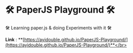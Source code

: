 # 🛠 PaperJS Playground 🛠
🛠 Learning paper.js &amp; doing Experiments with it 🛠

**Link** : **[https://ayidouble.github.io/PaperJS-Playground/](https://ayidouble.github.io/PaperJS-Playground/)**</br>
